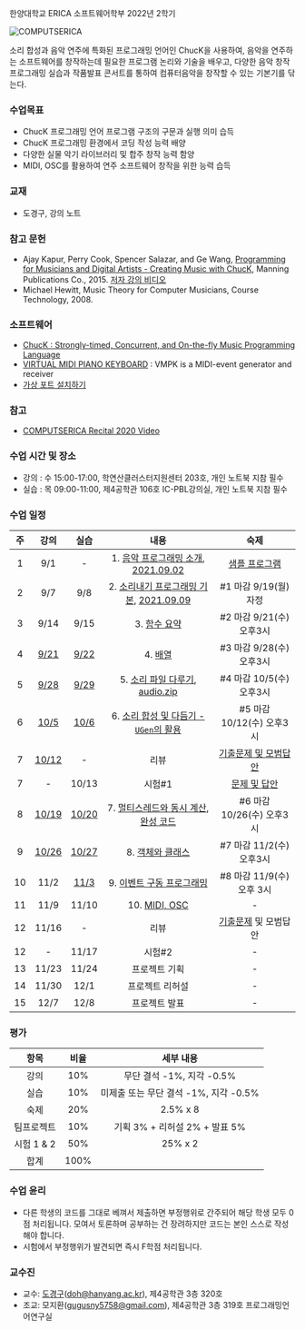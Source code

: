 한양대학교 ERICA 소프트웨어학부 2022년 2학기

![COMPUTSERICA](https://i.imgur.com/3A8uLLH.png)

소리 합성과 음악 연주에 특화된 프로그래밍 언어인 ChucK을 사용하여, 음악을 연주하는 소프트웨어를 창작하는데 필요한 프로그램 논리와 기술을 배우고, 다양한 음악 창작 프로그래밍 실습과 작품발표 콘서트를 통하여 컴퓨터음악을 창작할 수 있는 기본기를 닦는다.

### 수업목표

-	ChucK 프로그래밍 언어 프로그램 구조의 구문과 실행 의미 습득
-	ChucK 프로그래밍 환경에서 코딩 작성 능력 배양
-	다양한 실물 악기 라이브러리 및 합주 창작 능력 함양
-	MIDI, OSC를 활용하여 연주 소프트웨어 창작을 위한 능력 습득

### 교재

- 도경구, 강의 노트

### 참고 문헌
-	Ajay Kapur, Perry Cook, Spencer Salazar, and Ge Wang, [Programming for Musicians and Digital Artists - Creating Music with ChucK](https://www.manning.com/books/programming-for-musicians-and-digital-artists), Manning Publications Co., 2015. [저자 강의 비디오](https://www.kadenze.com/courses/introduction-to-programming-for-musicians-and-digital-artists/info)
-	Michael Hewitt, Music Theory for Computer Musicians, Course Technology, 2008.

### 소프트웨어

- [ChucK : Strongly-timed, Concurrent, and On-the-fly Music Programming Language](https://chuck.cs.princeton.edu/)
- [VIRTUAL MIDI PIANO KEYBOARD](http://vmpk.sourceforge.net/) : VMPK is a MIDI-event generator and receiver
- [가상 포트 설치하기](https://hushed-slouch-a9e.notion.site/CSE2020-bfe154f28ebf484b85b728881645e98e)

### 참고

- [COMPUTSERICA Recital 2020 Video](https://youtu.be/Z_QCXaJ7Z0E)

### 수업 시간 및 장소

-	강의 : 수 15:00-17:00, 학연산클러스터지원센터 203호, 개인 노트북 지참 필수
-	실습 : 목 09:00-11:00, 제4공학관 106호 IC-PBL강의실, 개인 노트북 지참 필수


### 수업 일정

| 주 | 강의 | 실습 | 내용 | 숙제 |
|:--:|:--:|:--:|:--:|:--:|
| 1  | 9/1 | - | 1. [음악 프로그래밍 소개](notes/notes01.md), [2021.09.02](https://youtu.be/N5kVgNkZjoU) | [샘플 프로그램](code/sample.zip) |
| 2  | 9/7 | 9/8 | 2. [소리내기 프로그래밍 기본](notes/notes02.md), [2021.09.09](https://youtu.be/yqndPm9CIg4) | #1 마감 9/19(월) 자정 |
| 3  | 9/14 | 9/15 | 3. [함수 요약](notes/notes03.md) | #2 마감 9/21(수) 오후3시 |
| 4  | [9/21](https://youtu.be/o330sPWhLOA) | [9/22](https://youtu.be/HPKKIAmTlCs) | 4. [배열](notes/notes04.md) | #3 마감 9/28(수) 오후3시 |
| 5  | [9/28](https://youtu.be/VcJLnrlCzg4) | [9/29](https://youtu.be/thtWJbKJblg) | 5. [소리 파일 다루기](notes/notes05.md), [audio.zip](code/audio.zip) | #4 마감 10/5(수) 오후3시 |
| 6  | [10/5](https://youtu.be/5yFuBfmh-_E) | [10/6](https://youtu.be/4P4AvuCmldA) | 6. [소리 합성 및 다듬기 - `UGen`의 활용](notes/notes06.md) | #5 마감 10/12(수) 오후3시 |
| 7  | [10/12](https://youtu.be/3OW8s-AFYnQ) | - | 리뷰 | [기출문제 및  모범답안](notes/CSE2020-2021exam1sol.pdf) |
| 7  | - | 10/13 | 시험#1 | [문제 및 답안](notes/CSE2020-2022exam1sol.pdf) |
| 8  | [10/19](https://youtu.be/wpN016mUNHo) | [10/20](https://youtu.be/IjtnlVbTdkA) | 7. [멀티스레드와 동시 계산](notes/notes07.md), [완성 코드](notes/notes07sol.md) | #6 마감 10/26(수) 오후3시 |
| 9  | [10/26](https://youtu.be/7PvV8F7fd6w) | [10/27](https://youtu.be/0JBxkdCd7UE) | 8. [객체와 클래스](notes/notes08.md) | #7 마감 11/2(수) 오후3시 |
| 10 | 11/2 | [11/3](https://youtu.be/Oj434EyrpGw) | 9. [이벤트 구동 프로그래밍](notes/notes09.md) | #8 마감 11/9(수) 오후 3시 |
| 11 | 11/9 | 11/10 | 10. [MIDI, OSC](notes/notes10.md) | - |
| 12 | 11/16 | - | 리뷰 | [기출문제](notes/CSE2020-2021exam2.pdf) 및  모범답안 |
| 12 | - | 11/17 | 시험#2 | - |
| 13 | 11/23 | 11/24 | 프로젝트 기획 | - |
| 14 | 11/30 | 12/1 | 프로젝트 리허설 | - |
| 15 | 12/7 | 12/8 | 프로젝트 발표 | - |

### 평가

| 항목 | 비율 | 세부 내용 |
|:---:|:---:|:---:|
| 강의 | 10% | 무단 결석 -1%, 지각 -0.5% |
| 실습 | 10% | 미제출 또는 무단 결석 -1%, 지각 -0.5% |
| 숙제 | 20% | 2.5% x 8 |
| 팀프로젝트 | 10% | 기획 3% + 리허설 2% + 발표 5% |
| 시험 1 & 2 | 50% | 25% x 2 |
| 합계 | 100% |  |

### 수업 윤리

- 다른 학생의 코드를 그대로 베껴서 제출하면 부정행위로 간주되어 해당 학생 모두 0점 처리됩니다. 모여서 토론하며 공부하는 건 장려하지만 코드는 본인 스스로 작성해야 합니다.
- 시험에서 부정행위가 발견되면 즉시 F학점 처리됩니다.

### 교수진

- 교수: [도경구](http://doggzone.github.io/home)(doh@hanyang.ac.kr), 제4공학관 3층 320호
- 조교: 모지환(gugusny5758@gmail.com), 제4공학관 3층 319호 프로그래밍언어연구실
